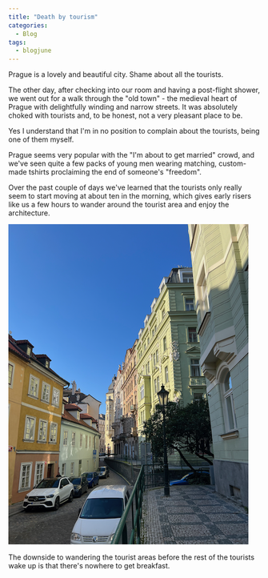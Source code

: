 ```yaml
---
title: "Death by tourism"
categories:
  - Blog
tags:
  - blogjune
---
```


Prague is a lovely and beautiful city. Shame about all the tourists.

The other day, after checking into our room and having a post-flight shower, we
went out for a walk through the "old town" - the medieval heart of Prague with
delightfully winding and narrow streets. It was absolutely choked with tourists
and, to be honest, not a very pleasant place to be.

Yes I understand that I'm in no position to complain about the tourists, being one
of them myself.

Prague seems very popular with the "I'm about to get married" crowd, and we've seen
quite a few packs of young men wearing matching, custom-made tshirts proclaiming the
end of someone's "freedom".

Over the past couple of days we've learned that the tourists only really seem to
start moving at about ten in the morning, which gives early risers like us a few
hours to wander around the tourist area and enjoy the architecture.

![Narrow street with multiple levels](/assets/images/2024-06-09-tight-streets-thumb.png)

The downside to wandering the tourist areas before the rest of the tourists wake up
is that there's nowhere to get breakfast.